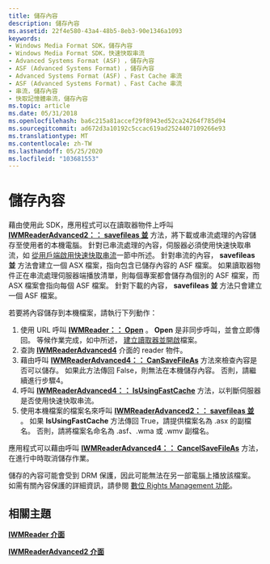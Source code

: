 ```yaml
---
title: 儲存內容
description: 儲存內容
ms.assetid: 22f4e580-43a4-48b5-8eb3-90e1346a1093
keywords:
- Windows Media Format SDK，儲存內容
- Windows Media Format SDK，快速快取串流
- Advanced Systems Format (ASF) ，儲存內容
- ASF (Advanced Systems Format) ，儲存內容
- Advanced Systems Format (ASF) 、Fast Cache 串流
- ASF (Advanced Systems Format) 、Fast Cache 串流
- 串流，儲存內容
- 快取記憶體串流，儲存內容
ms.topic: article
ms.date: 05/31/2018
ms.openlocfilehash: ba6c215a81accef29f8943ed52ca24264f785d94
ms.sourcegitcommit: ad672d3a10192c5ccac619ad2524407109266e93
ms.translationtype: MT
ms.contentlocale: zh-TW
ms.lasthandoff: 05/25/2020
ms.locfileid: "103681553"
---
```

# <a name="saving-content"></a>儲存內容

藉由使用此 SDK，應用程式可以在讀取器物件上呼叫 [**IWMReaderAdvanced2：： savefileas 並**](/previous-versions/windows/desktop/api/Wmsdkidl/nf-wmsdkidl-iwmreaderadvanced2-savefileas) 方法，將下載或串流處理的內容儲存至使用者的本機電腦。 針對已串流處理的內容，伺服器必須使用快速快取串流，如 [從用戶端啟用快速快取串流](enabling-fast-cache-streaming-from-the-client.md)一節中所述。 針對串流的內容， **savefileas 並** 方法會建立一個 ASX 檔案，指向包含已儲存內容的 ASF 檔案。 如果讀取器物件正在串流處理伺服器端播放清單，則每個專案都會儲存為個別的 ASF 檔案，而 ASX 檔案會指向每個 ASF 檔案。 針對下載的內容， **savefileas 並** 方法只會建立一個 ASF 檔案。

若要將內容儲存到本機檔案，請執行下列動作：

1.  使用 URL 呼叫 [**IWMReader：： Open**](/previous-versions/windows/desktop/api/Wmsdkidl/nf-wmsdkidl-iwmreader-open) 。 **Open** 是非同步呼叫，並會立即傳回。 等候作業完成，如中所述， [建立讀取器並開啟](to-create-a-reader-and-open-a-file.md)檔案。
2.  查詢 [**IWMReaderAdvanced4**](/previous-versions/windows/desktop/api/wmsdkidl/nn-wmsdkidl-iwmreaderadvanced4) 介面的 reader 物件。
3.  藉由呼叫 [**IWMReaderAdvanced4：： CanSaveFileAs**](/previous-versions/windows/desktop/api/Wmsdkidl/nf-wmsdkidl-iwmreaderadvanced4-cansavefileas) 方法來檢查內容是否可以儲存。 如果此方法傳回 False，則無法在本機儲存內容。 否則，請繼續進行步驟4。
4.  呼叫 [**IWMReaderAdvanced4：： IsUsingFastCache**](/previous-versions/windows/desktop/api/Wmsdkidl/nf-wmsdkidl-iwmreaderadvanced4-isusingfastcache) 方法，以判斷伺服器是否使用快速快取串流。
5.  使用本機檔案的檔案名來呼叫 [**IWMReaderAdvanced2：： savefileas 並**](/previous-versions/windows/desktop/api/Wmsdkidl/nf-wmsdkidl-iwmreaderadvanced2-savefileas) 。 如果 **IsUsingFastCache** 方法傳回 True，請提供檔案名為 .asx 的副檔名。 否則，請將檔案名命名為 .asf、.wma 或 .wmv 副檔名。

應用程式可以藉由呼叫 [**IWMReaderAdvanced4：： CancelSaveFileAs**](/previous-versions/windows/desktop/api/Wmsdkidl/nf-wmsdkidl-iwmreaderadvanced4-cancelsavefileas) 方法，在進行中時取消儲存作業。

儲存的內容可能會受到 DRM 保護，因此可能無法在另一部電腦上播放該檔案。 如需有關內容保護的詳細資訊，請參閱 [數位 Rights Management 功能](digital-rights-management-features.md)。

## <a name="related-topics"></a>相關主題

<dl> <dt>

[**IWMReader 介面**](/previous-versions/windows/desktop/api/wmsdkidl/nn-wmsdkidl-iwmreader)
</dt> <dt>

[**IWMReaderAdvanced2 介面**](/previous-versions/windows/desktop/api/wmsdkidl/nn-wmsdkidl-iwmreaderadvanced2)
</dt> </dl>

 

 




